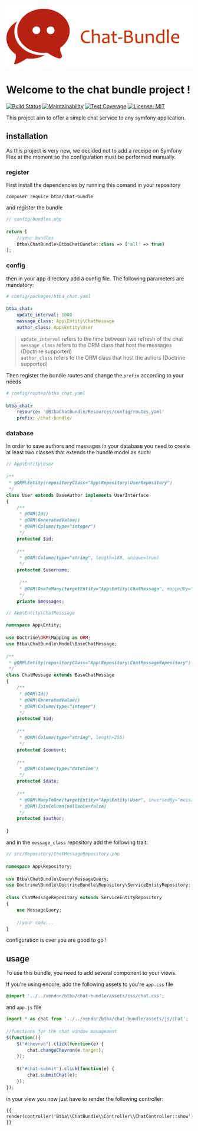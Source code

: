![POGODEV](https://github.com/12rambau/Chat-bundle/blob/master/assets/img/github_logo.png?raw=true)

# Welcome to the chat bundle project !
[![Build Status](https://travis-ci.org/12rambau/Chat-bundle.svg?branch=master)](https://travis-ci.org/12rambau/Chat-bundle) [![Maintainability](https://api.codeclimate.com/v1/badges/64fb6d9d5c953d42eba9/maintainability)](https://codeclimate.com/github/12rambau/Chat-bundle/maintainability) [![Test Coverage](https://api.codeclimate.com/v1/badges/64fb6d9d5c953d42eba9/test_coverage)](https://codeclimate.com/github/12rambau/Chat-bundle/test_coverage) [![License: MIT](https://img.shields.io/badge/License-MIT-yellow.svg)](https://github.com/12rambau/Chat-bundle/LICENSE)

This project aim to offer a simple chat service to any symfony application.

## installation
As this project is very new, we decided not to add a receipe on Symfony Flex at the moment so the configuration must be performed manually.

### register

First install the dependencies by running this comand in your repository
```
composer require btba/chat-bundle
```

and register the bundle
```php
// config/bundles.php

return [
    //your bundles
    Btba\ChatBundle\BtbaChatBundle::class => ['all' => true]
];
```
### config

then in your app directory add a config file. The following parameters are mandatory:
```yaml
# config/packages/btba_chat.yaml

btba_chat:
    update_interval: 1000
    message_class: App\Entity\ChatMessage
    author_class: App\Entity\User
```

> `update_interval` refers to the time between two refresh of the chat  
> `message_class` refers to the ORM class that host the messages (Doctrine supported)  
> `author_class` refers to the ORM class that host the auhors (Doctrine supported)


Then register the bundle routes and change the `prefix` according to your needs 
```yaml
# config/routes/btba_chat.yaml

btba_chat:
    resource: '@BtbaChatBundle/Resources/config/routes.yaml'
    prefix: /chat-bundle/
```

### database

In order to save authors and messages in your database you need to create at least two classes that extends the bundle model as such:
```php
// App\Entity\User

/**
 * @ORM\Entity(repositoryClass="App\Repository\UserRepository")
 */
class User extends BaseAuthor implements UserInterface
{
    /**
     * @ORM\Id()
     * @ORM\GeneratedValue()
     * @ORM\Column(type="integer")
     */
    protected $id;

    /**
     * @ORM\Column(type="string", length=180, unique=true)
     */
    protected $username;
    
     /**
     * @ORM\OneToMany(targetEntity="App\Entity\ChatMessage", mappedBy="author", cascade={"persist"}, orphanRemoval=true)
     */
    private $messages;
```

```php
// App\Entity\ChatMesssage

namespace App\Entity;

use Doctrine\ORM\Mapping as ORM;
use Btba\ChatBundle\Model\BaseChatMessage;

/**
 * @ORM\Entity(repositoryClass="App\Repository\ChatMessageRepository")
 */
class ChatMessage extends BaseChatMessage
{
    /**
     * @ORM\Id()
     * @ORM\GeneratedValue()
     * @ORM\Column(type="integer")
     */
    protected $id;

    /**
     * @ORM\Column(type="string", length=255)
     */
    protected $content;

    /**
     * @ORM\Column(type="datetime")
     */
    protected $date;

    /**
     * @ORM\ManyToOne(targetEntity="App\Entity\User", inversedBy="messages", cascade={"persist"})
     * @ORM\JoinColumn(nullable=false)
     */
    protected $author;

}
```


and in the `message_class` repository add the following trait:
```php
// src/Repository/ChatMessageRepository.php

namespace App\Repository;

use Btba\ChatBundle\Query\MessageQuery;
use Doctrine\Bundle\DoctrineBundle\Repository\ServiceEntityRepository;

class ChatMessageRepository extends ServiceEntityRepository
{
    use MessageQuery;
    
    //your code...
}
```


configuration is over you are good to go !


## usage

To use this bundle, you need to add several component to your views. 

If you're using encore, add the following assets to you're `app.css` file 
```css
@import '../../vendor/btba/chat-bundle/assets/css/chat.css';
```
and `app.js` file 
```js
import * as chat from '../../vendor/btba/chat-bundle/assets/js/chat';

//functions for the chat window management 
$(function(){
    $("#chevron").click(function(e) {
        chat.changeChevron(e.target);
    });
    
    $("#chat-submit").click(function(e) {
        chat.submitChat(e);
    });
});
```

in your view you now just have to render the following controller:
```twig
{{ render(controller('Btba\\ChatBundle\\Controller\\ChatController::show')) }}

